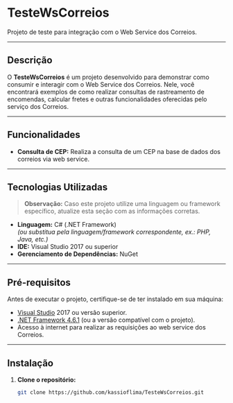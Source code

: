 # TesteWsCorreios

Projeto de teste para integração com o Web Service dos Correios.

---

## Descrição

O **TesteWsCorreios** é um projeto desenvolvido para demonstrar como consumir e interagir com o Web Service dos Correios. Nele, você encontrará exemplos de como realizar consultas de rastreamento de encomendas, calcular fretes e outras funcionalidades oferecidas pelo serviço dos Correios.

---

## Funcionalidades

- **Consulta de CEP:** Realiza a consulta de um CEP na base de dados dos correios via web service.

---

## Tecnologias Utilizadas

> **Observação:** Caso este projeto utilize uma linguagem ou framework específico, atualize esta seção com as informações corretas.

- **Linguagem:** C# (.NET Framework)  
  *(ou substitua pela linguagem/framework correspondente, ex.: PHP, Java, etc.)*
- **IDE:** Visual Studio 2017 ou superior  
- **Gerenciamento de Dependências:** NuGet

---

## Pré-requisitos

Antes de executar o projeto, certifique-se de ter instalado em sua máquina:

- [Visual Studio](https://visualstudio.microsoft.com/) 2017 ou versão superior.
- [.NET Framework 4.6.1](https://dotnet.microsoft.com/download/dotnet-framework/net461) (ou a versão compatível com o projeto).
- Acesso à internet para realizar as requisições ao web service dos Correios.

---

## Instalação

1. **Clone o repositório:**

   ```bash
   git clone https://github.com/kassioflima/TesteWsCorreios.git
